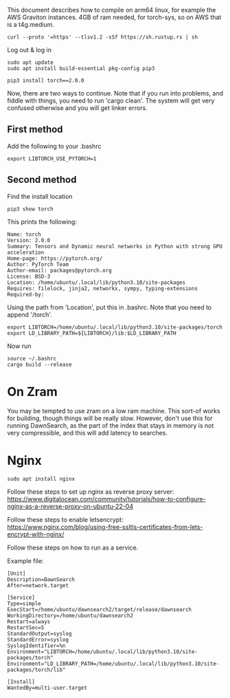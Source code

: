This document describes how to compile on arm64 linux, for example the AWS Graviton instances.
4GB of ram needed, for torch-sys, so on AWS that is a t4g.medium.

    curl --proto '=https' --tlsv1.2 -sSf https://sh.rustup.rs | sh

Log out & log in

    sudo apt update
    sudo apt install build-essential pkg-config pip3

    pip3 install torch==2.0.0

Now, there are two ways to continue. Note that if you run into problems, and fiddle with things, you need to run 'cargo clean'. The system will get very confused otherwise and you will get linker errors.

## First method

Add the following to your .bashrc

    export LIBTORCH_USE_PYTORCH=1

## Second method

Find the install location

    pip3 show torch

This prints the following:

    Name: torch
    Version: 2.0.0
    Summary: Tensors and Dynamic neural networks in Python with strong GPU acceleration
    Home-page: https://pytorch.org/
    Author: PyTorch Team
    Author-email: packages@pytorch.org
    License: BSD-3
    Location: /home/ubuntu/.local/lib/python3.10/site-packages
    Requires: filelock, jinja2, networkx, sympy, typing-extensions
    Required-by: 

Using the path from 'Location', put this in .bashrc. Note that you need to append '/torch'.

    export LIBTORCH=/home/ubuntu/.local/lib/python3.10/site-packages/torch
    export LD_LIBRARY_PATH=${LIBTORCH}/lib:$LD_LIBRARY_PATH

Now run

    source ~/.bashrc
    cargo build --release

# On Zram

You may be tempted to use zram on a low ram machine. This sort-of works for building, though things will be really slow. However, don't use this for running DawnSearch, as the part of the index that stays in memory is not very compressible, and this will add latency to searches.

# Nginx

    sudo apt install nginx

Follow these steps to set up nginx as reverse proxy server: https://www.digitalocean.com/community/tutorials/how-to-configure-nginx-as-a-reverse-proxy-on-ubuntu-22-04

Follow these steps to enable letsencrypt: https://www.nginx.com/blog/using-free-ssltls-certificates-from-lets-encrypt-with-nginx/

Follow these steps on how to run as a service.

Example file:

    [Unit]
    Description=DawnSearch
    After=network.target

    [Service]
    Type=simple
    ExecStart=/home/ubuntu/dawnsearch2/target/release/dawnsearch
    WorkingDirectory=/home/ubuntu/dawnsearch2
    Restart=always
    RestartSec=5
    StandardOutput=syslog
    StandardError=syslog
    SyslogIdentifier=%n
    Environment="LIBTORCH=/home/ubuntu/.local/lib/python3.10/site-packages/torch"
    Environment="LD_LIBRARY_PATH=/home/ubuntu/.local/lib/python3.10/site-packages/torch/lib"

    [Install]
    WantedBy=multi-user.target








